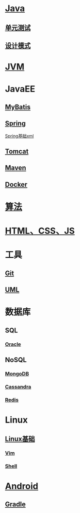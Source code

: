 # [Java](./Books/Java/Java.md)

## [单元测试](./Books/Java/单元测试.md)

## [设计模式](./Books/Java/设计模式.md)

# [JVM](./Books/Java/JVM.md)

# JavaEE

## [MyBatis](./Books/Java/JavaEE/MyBatis.md)

## [Spring](./Books/Java/JavaEE/Spring/Spring.md)

[Spring基础xml](./Books/Java/JavaEE/Spring/Spring基础xml.md)

## [Tomcat](./Books/Java/JavaEE/Tomcat.md)

## [Maven](./Books/Java/JavaEE/Maven.md)

## [Docker](./Books/Java/JavaEE/Docker.md)

# [算法](./Books/算法.md)

# [HTML、CSS、JS](./Books/Java/HTML.md)

# 工具

## [Git](./Books/其他/Git.md)

## [UML](./Books/其他/UML.md)

# 数据库

## SQL

### [Oracle](./Books/数据库/SQL/Oracle.md)

## NoSQL

### [MongoDB](./Books/数据库/NoSQL/MongoDB.md)

### [Cassandra](./Books/数据库/NoSQL/Cassandra.md)

### [Redis](./Books/数据库/NoSQL/Redis.md)

# Linux

## [Linux基础](./Books/Linux/Linux基础.md)

### [Vim](./Books/Linux/vim.md)

### [Shell](./Books/Linux/Shell.md)

# [Android](./Books/Android/Android.md)

## [Gradle](./Books/Android/Gradle.md)
